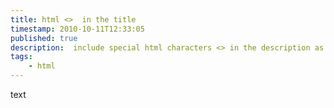 ```yaml
---
title: html <>  in the title
timestamp: 2010-10-11T12:33:05
published: true
description:  include special html characters <> in the description as well.
tags:
    - html
---
```


text
